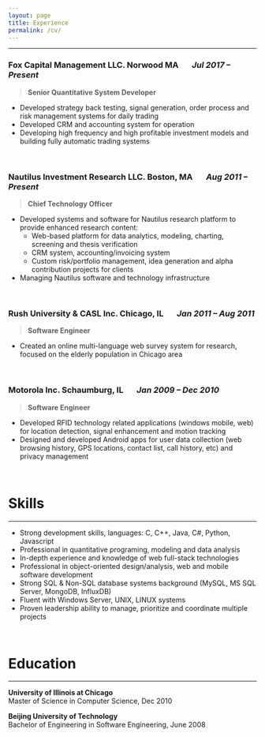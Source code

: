 ```yaml
---
layout: page
title: Experience
permalink: /cv/
---
```


***
### Fox Capital Management LLC. Norwood MA &nbsp;&nbsp;&nbsp;&nbsp;&nbsp; *Jul 2017 – Present*

> **Senior Quantitative System Developer**

* Developed strategy back testing, signal generation, order process and risk management systems for daily trading
* Developed CRM and accounting system for operation
* Developing high frequency and high profitable investment models and building fully automatic trading systems  

<br/>

### Nautilus Investment Research LLC. Boston, MA &nbsp;&nbsp;&nbsp;&nbsp;&nbsp; *Aug 2011 – Present*

> **Chief Technology Officer**

* Developed systems and software for Nautilus research platform to provide enhanced research content:
    * Web-based platform for data analytics, modeling, charting, screening and thesis verification
    * CRM system, accounting/invoicing system
    * Custom risk/portfolio management, idea generation and alpha contribution projects for clients
* Managing Nautilus software and technology infrastructure

<br/>

### Rush University & CASL Inc. Chicago, IL &nbsp;&nbsp;&nbsp;&nbsp;&nbsp; *Jan 2011 – Aug 2011*

> **Software Engineer**

* Created an online multi-language web survey system for research, focused on the elderly population in Chicago area

<br/>

### Motorola Inc. Schaumburg, IL &nbsp;&nbsp;&nbsp;&nbsp;&nbsp; *Jan 2009 – Dec 2010*
> **Software Engineer**
* Developed RFID technology related applications (windows mobile, web) for location detection, signal enhancement and motion tracking
* Designed and developed Android apps for user data collection (web browsing history, GPS locations, contact list, call history, etc) and privacy management

<br/>

# Skills
***
* Strong development skills, languages: C, C++, Java, C#, Python, Javascript
* Professional in quantitative programing, modeling and data analysis
* In-depth experience and knowledge of web full-stack technologies
* Professional in object-oriented design/analysis, web and mobile software development
* Strong SQL & Non-SQL database systems background (MySQL, MS SQL Server, MongoDB, InfluxDB)
* Fluent with Windows Server, UNIX, LINUX systems
* Proven leadership ability to manage, prioritize and coordinate multiple projects


<br/>

# Education
***
**University of Illinois at Chicago**  
Master of Science in Computer Science, Dec 2010

**Beijing University of Technology**  
 Bachelor of Engineering in Software Engineering, June 2008